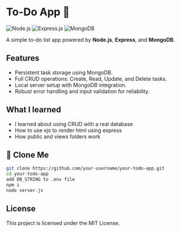 # To-Do App 📝
![Node.js](https://img.shields.io/badge/Node.js-339933?style=for-the-badge&logo=nodedotjs&logoColor=white)
![Express.js](https://img.shields.io/badge/Express.js-000000?style=for-the-badge&logo=express&logoColor=white)
![MongoDB](https://img.shields.io/badge/MongoDB-4EA94B?style=for-the-badge&logo=mongodb&logoColor=white)

A simple to-do list app powered by **Node.js**, **Express**, and **MongoDB**.

## Features
- Persistent task storage using MongoDB.
- Full CRUD operations: Create, Read, Update, and Delete tasks.
- Local server setup with MongoDB integration.
- Robust error handling and input validation for reliability.

## What I learned
- I learned about using CRUD with a real database
- How to use ejs to render html using express
- How public and views folders work



## 🚀 Clone Me

```bash
git clone https://github.com/your-username/your-todo-app.git
cd your-todo-app
add DB_STRING to .env file
npm i
node server.js
```
## License
This project is licensed under the MIT License.
